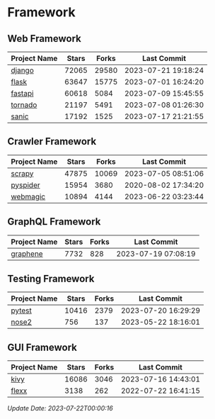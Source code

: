 # Framework

## Web Framework
| Project Name | Stars | Forks | Last Commit |
| ------------ | ----- | ----- | ----------- |
| [django](https://github.com/django/django) | 72065 | 29580 | 2023-07-21 19:18:24 |
| [flask](https://github.com/pallets/flask) | 63647 | 15775 | 2023-07-01 16:24:20 |
| [fastapi](https://github.com/tiangolo/fastapi) | 60618 | 5084 | 2023-07-09 15:45:55 |
| [tornado](https://github.com/tornadoweb/tornado) | 21197 | 5491 | 2023-07-08 01:26:30 |
| [sanic](https://github.com/sanic-org/sanic) | 17192 | 1525 | 2023-07-17 21:21:55 |

## Crawler Framework
| Project Name | Stars | Forks | Last Commit |
| ------------ | ----- | ----- | ----------- |
| [scrapy](https://github.com/scrapy/scrapy) | 47875 | 10069 | 2023-07-05 08:51:06 |
| [pyspider](https://github.com/binux/pyspider) | 15954 | 3680 | 2020-08-02 17:34:20 |
| [webmagic](https://github.com/code4craft/webmagic) | 10894 | 4144 | 2023-06-22 03:23:44 |

## GraphQL Framework
| Project Name | Stars | Forks | Last Commit |
| ------------ | ----- | ----- | ----------- |
| [graphene](https://github.com/graphql-python/graphene) | 7732 | 828 | 2023-07-19 07:08:19 |

## Testing Framework
| Project Name | Stars | Forks | Last Commit |
| ------------ | ----- | ----- | ----------- |
| [pytest](https://github.com/pytest-dev/pytest) | 10416 | 2379 | 2023-07-20 16:29:29 |
| [nose2](https://github.com/nose-devs/nose2) | 756 | 137 | 2023-05-22 18:16:01 |

## GUI Framework
| Project Name | Stars | Forks | Last Commit |
| ------------ | ----- | ----- | ----------- |
| [kivy](https://github.com/kivy/kivy) | 16086 | 3046 | 2023-07-16 14:43:01 |
| [flexx](https://github.com/flexxui/flexx) | 3138 | 262 | 2022-07-22 16:41:15 |

*Update Date: 2023-07-22T00:00:16*